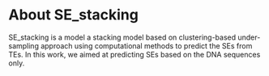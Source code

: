 # About SE_stacking
SE_stacking is a model  a stacking model based on clustering-based under-sampling approach using computational methods to predict the SEs from TEs.
In this work, we aimed at predicting SEs  based on the DNA sequences only.
